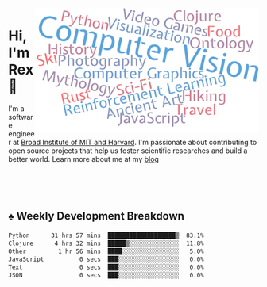 <img src="https://raw.githubusercontent.com/rexwangcc/rexwangcc/master/myself.png" alt="Rex!" width="450" height="250" align="right">

# Hi, I'm Rex 👋

I'm a software engineer at [Broad Institute of MIT and Harvard](https://www.broadinstitute.org/). I'm passionate about contributing to open source projects that help us foster scientific researches and build a better world. Learn more about me at my [blog](https://rexwang.cc)

<br>
<br>
<br>

<table>
<tr valign="top" width="50%">
<!-- <td > -->

## ♠ Weekly Development Breakdown

<!-- code_time starts -->

```text
Python      31 hrs 57 mins  ███████████████████▒  83.1%
Clojure      4 hrs 32 mins  █████▒░░░░░░░░░░░░░░  11.8%
Other         1 hr 56 mins  ████░░░░░░░░░░░░░░░░   5.0%
JavaScript          0 secs  ███░░░░░░░░░░░░░░░░░   0.0%
Text                0 secs  ███░░░░░░░░░░░░░░░░░   0.0%
JSON                0 secs  ███░░░░░░░░░░░░░░░░░   0.0%
```

<!-- code_time ends -->

<!-- Placeholder for my Game statuses -->

<!-- <td valign="top" width="50%">

#### ♦ My Personal Progress

</td> -->

</tr>
</table>
